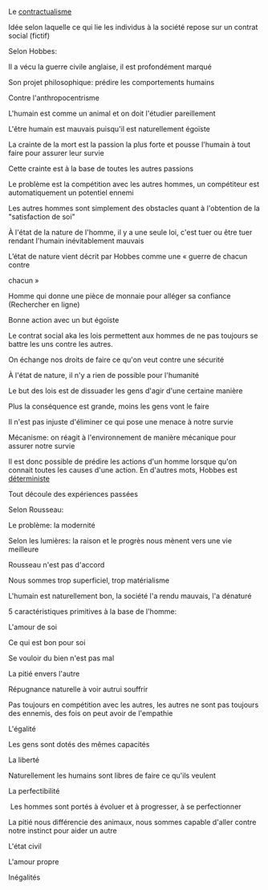 Le [contractualisme](https://fr.wikipedia.org/wiki/Contractualisme)

Idée selon laquelle ce qui lie les individus à la société repose sur un contrat social (fictif)

Selon Hobbes:

Il a vécu la guerre civile anglaise, il est profondément marqué

Son projet philosophique: prédire les comportements humains

Contre l'anthropocentrisme

L'humain est comme un animal et on doit l'étudier pareillement

L'être humain est mauvais puisqu'il est naturellement égoïste

La crainte de la mort est la passion la plus forte et pousse l'humain à tout faire pour assurer leur survie

Cette crainte est à la base de toutes les autres passions

Le problème est la compétition avec les autres hommes, un compétiteur est automatiquement un potentiel ennemi

Les autres hommes sont simplement des obstacles quant à l'obtention de la "satisfaction de soi"

À l'état de la nature de l'homme, il y a une seule loi, c'est tuer ou être tuer rendant l'humain inévitablement mauvais

L’état de nature vient décrit par Hobbes comme une « guerre de chacun contre

chacun »

Homme qui donne une pièce de monnaie pour alléger sa confiance (Rechercher en ligne)

Bonne action avec un but égoïste

Le contrat social aka les lois permettent aux hommes de ne pas toujours se battre les uns contre les autres.

On échange nos droits de faire ce qu'on veut contre une sécurité

À l'état de nature, il n'y a rien de possible pour l'humanité

Le but des lois est de dissuader les gens d'agir d'une certaine manière

Plus la conséquence est grande, moins les gens vont le faire

Il n'est pas injuste d'éliminer ce qui pose une menace à notre survie

Mécanisme: on réagit à l'environnement de manière mécanique pour assurer notre survie

Il est donc possible de prédire les actions d'un homme lorsque qu'on connait toutes les causes d'une action. En d'autres mots, Hobbes est [déterministe](https://fr.wikipedia.org/wiki/D%C3%A9terminisme)

Tout découle des expériences passées

Selon Rousseau:

Le problème: la modernité

Selon les lumières: la raison et le progrès nous mènent vers une vie meilleure

Rousseau n'est pas d'accord

Nous sommes trop superficiel, trop matérialisme

L'humain est naturellement bon, la société l'a rendu mauvais, l'a dénaturé

5 caractéristiques primitives à la base de l'homme:

L'amour de soi

Ce qui est bon pour soi

Se vouloir du bien n'est pas mal

La pitié envers l'autre

Répugnance naturelle à voir autrui souffrir

Pas toujours en compétition avec les autres, les autres ne sont pas toujours des ennemis, des fois on peut avoir de l'empathie

L'égalité

Les gens sont dotés des mêmes capacités

La liberté

Naturellement les humains sont libres de faire ce qu'ils veulent

La perfectibilité

 Les hommes sont portés à évoluer et à progresser, à se perfectionner

La pitié nous différencie des animaux, nous sommes capable d'aller contre notre instinct pour aider un autre

L'état civil

L'amour propre

Inégalités